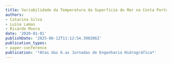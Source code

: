 ```yaml
---
title: Variabilidade da Temperatura da Superfı́cie do Mar na Costa Portuguesa
authors:
- Catarina Silva
- Luı́sa Lamas
- Ricardo Moura
date: '2020-01-01'
publishDate: '2025-06-12T11:12:54.390286Z'
publication_types:
- paper-conference
publication: '*Atas das 6.as Jornadas de Engenharia Hidrográfica*'
---
```

